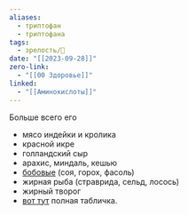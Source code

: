 ```yaml
---
aliases:
  - триптофан
  - триптофана
tags:
  - зрелость/🌱
date: "[[2023-09-28]]"
zero-link:
  - "[[00 Здоровье]]"
linked:
  - "[[Аминокислоты]]"
---
```

Больше всего его 
- мясо индейки и кролика
- красной икре
- голландский сыр
- арахис, миндаль, кешью
- [бобовые](Бобовые.md) (соя, горох, фасоль)
- жирная рыба (страврида, сельд, лосось)
- жирный творог
- [вот тут](https://docs.google.com/document/d/1bwOwuvYEcBRfK2bSSX0eyv32yCVuUKNXLu-fhBczrCQ/edit?usp=sharing) полная табличка.